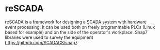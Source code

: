 # reSCADA
reSCADA is a framework for designing a SCADA system with hardware event processing. 
It can be used both on freely programmable PLCs (Linux based for example) and on the side of the operator's workplace. 
Snap7 libraries were used to survey the equipment https://github.com/SCADACS/snap7.
